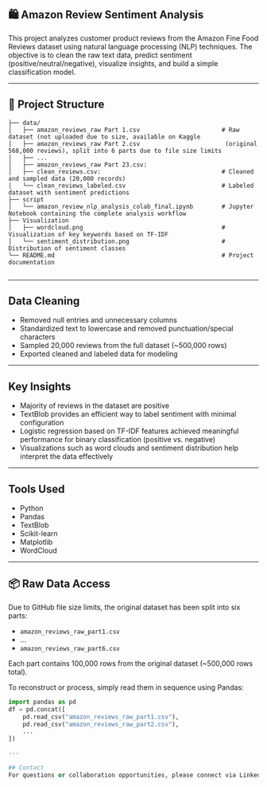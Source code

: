 ## 🛍️ Amazon Review Sentiment Analysis

This project analyzes customer product reviews from the Amazon Fine Food Reviews dataset using natural language processing (NLP) techniques. The objective is to clean the raw text data, predict sentiment (positive/neutral/negative), visualize insights, and build a simple classification model.

---

## 📁 Project Structure

```
├── data/
│   ├── amazon_reviews_raw Part 1.csv                       # Raw dataset (not uploaded due to size, available on Kaggle
│   ├── amazon_reviews_raw Part 2.csv                        (original 568,000 reviews), split into 6 parts due to file size limits
│   ├── ...                         
│   ├── amazon_reviews_raw Part 23.csv:                         
│   ├── clean_reviews.csv:                                  # Cleaned and sampled data (20,000 records)
│   └── clean_reviews_labeled.csv                           # Labeled dataset with sentiment predictions
├── script
│   └── amazon_review_nlp_analysis_colab_final.ipynb        # Jupyter Notebook containing the complete analysis workflow
├── Visualization
│   ├── wordcloud.png                                       # Visualization of key keywords based on TF-IDF
│   └── sentiment_distribution.png                          # Distribution of sentiment classes
└── README.md                                               # Project documentation
 
```

---

## Data Cleaning

- Removed null entries and unnecessary columns
- Standardized text to lowercase and removed punctuation/special characters
- Sampled 20,000 reviews from the full dataset (~500,000 rows)
- Exported cleaned and labeled data for modeling

---

## Key Insights

- Majority of reviews in the dataset are positive
- TextBlob provides an efficient way to label sentiment with minimal configuration
- Logistic regression based on TF-IDF features achieved meaningful performance for binary classification (positive vs. negative)
- Visualizations such as word clouds and sentiment distribution help interpret the data effectively

---

## Tools Used
- Python
- Pandas
- TextBlob
- Scikit-learn
- Matplotlib
- WordCloud

---

## 📦 Raw Data Access

Due to GitHub file size limits, the original dataset has been split into six parts:

- `amazon_reviews_raw_part1.csv`
- ...
- `amazon_reviews_raw_part6.csv`

Each part contains 100,000 rows from the original dataset (~500,000 rows total).

To reconstruct or process, simply read them in sequence using Pandas:

```python
import pandas as pd
df = pd.concat([
    pd.read_csv("amazon_reviews_raw_part1.csv"),
    pd.read_csv("amazon_reviews_raw_part2.csv"),
    ...
])

---

## Contact
For questions or collaboration opportunities, please connect via LinkedIn https://www.linkedin.com/in/zheng-lyu-951295323/.
